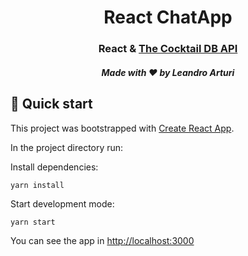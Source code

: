 <h1 align="center">
  React ChatApp
</h1>

<h3 align="center">
  React & <a href="https://www.thecocktaildb.com/api.php">The Cocktail DB API</a>
</h3>

<h5 align="center">
  Made with ❤️ by Leandro Arturi
</h5>

## 🚀 Quick start

This project was bootstrapped with [Create React App](https://github.com/facebook/create-react-app).

In the project directory run:

Install dependencies:

`yarn install`

Start development mode:

`yarn start`

You can see the app in [http://localhost:3000](http://localhost:3000/demo/drinks)
